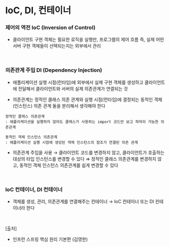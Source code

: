 # IoC, DI, 컨테이너

### 제어의 역전 IoC (Inversion of Control)

- 클라이언트 구현 객체는 필요한 로직을 실행만, 프로그램의 제어 흐름 즉, 실제 어떤 서버 구현 객체들이 선택되는지는 외부에서 관리

<br/>

### 의존관계 주입 DI (Dependency Injection)

- 애플리케이션 실행 시점(런타임)에 외부에서 실제 구현 객체를 생성하고 클라이언트에 전달해서 클라이언트와 서버의 실제 의존관계가 연결되는 것

- 의존관계는 정적인 클래스 의존 관계와 실행 시점(런타임)에 결정되는 동적인 객체(인스턴스) 의존 관계 둘을 분리해서 생각해야 한다

```plain text
정적인 클래스 의존관계
: 애플리케이션을 실행하지 않아도 클래스가 사용하는 import 코드만 보고 파악이 가능한 의존관계

동적인 객체 인스턴스 의존관계
: 애플리케이션 실행 시점에 생성된 객체 인스턴스의 참조가 연결된 의존 관계
```

- 의존관계 주입을 사용 → 클라이언트 코드를 변경하지 않고, 클라이언트가 호출하는 대상의 타입 인스턴스를 변경할 수 있다 ⇒ 정적인 클래스 의존관계를 변경하지 않고, 동적인 객체 인스턴스 의존관계를 쉽게 변경할 수 있다

<br/>

### IoC 컨테이너, DI 컨테이너

- 객체를 생성, 관리, 의존관계를 연결해주는 컨테이너 → IoC 컨테이너 또는 DI 컨테이너라 한다

<br/>

[출처]

- 인프런 스프링 핵심 원리 기본편 (김영한)
